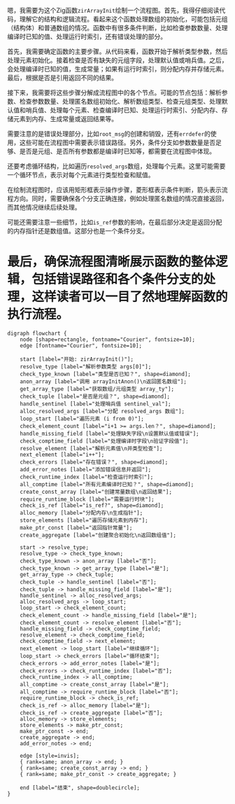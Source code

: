 嗯，我需要为这个Zig函数`zirArrayInit`绘制一个流程图。首先，我得仔细阅读代码，理解它的结构和逻辑流程。看起来这个函数处理数组的初始化，可能包括元组（结构体）和普通数组的情况。函数中有很多条件判断，比如检查参数数量、处理编译时已知的值、处理运行时索引，还有错误处理的部分。

首先，我需要确定函数的主要步骤。从代码来看，函数开始于解析类型参数，然后处理元素初始化。接着检查是否有缺失的元组字段，处理默认值或哨兵值。之后，会处理编译时已知的值，生成常量；如果有运行时索引，则分配内存并存储元素。最后，根据是否是引用返回不同的结果。

接下来，我需要将这些步骤分解成流程图中的各个节点。可能的节点包括：解析参数、检查参数数量、处理匿名数组初始化、解析数组类型、检查元组类型、处理默认值和哨兵值、处理每个元素、检查编译时已知、处理运行时索引、分配内存、存储元素到内存、生成常量或返回结果等。

需要注意的是错误处理部分，比如`root_msg`的创建和销毁，还有`errdefer`的使用，这些可能在流程图中需要表示错误路径。另外，条件分支如参数数量是否足够、是否是元组、是否所有参数都是编译时已知等，都需要在流程图中体现。

还要考虑循环结构，比如遍历`resolved_args`数组，处理每个元素。这里可能需要一个循环节点，表示对每个元素进行类型检查和赋值。

在绘制流程图时，应该用矩形框表示操作步骤，菱形框表示条件判断，箭头表示流程方向。同时，需要确保各个分支正确连接，例如处理匿名数组的情况直接返回，而其他情况继续后续处理。

可能还需要注意一些细节，比如`is_ref`参数的影响，在最后部分决定是返回分配的内存指针还是数组值。这部分也是一个条件分支。

最后，确保流程图清晰展示函数的整体逻辑，包括错误路径和各个条件分支的处理，这样读者可以一目了然地理解函数的执行流程。
================================================
```graphviz
digraph flowchart {
    node [shape=rectangle, fontname="Courier", fontsize=10];
    edge [fontname="Courier", fontsize=10];

    start [label="开始: zirArrayInit()"];
    resolve_type [label="解析参数类型 args[0]"];
    check_type_known [label="类型是否已知？", shape=diamond];
    anon_array [label="调用 arrayInitAnon()\n返回匿名数组"];
    get_array_type [label="获取数组/元组类型 array_ty"];
    check_tuple [label="是否是元组？", shape=diamond];
    handle_sentinel [label="处理哨兵值 sentinel_val"];
    alloc_resolved_args [label="分配 resolved_args 数组"];
    loop_start [label="遍历元素 (i from 0)"];
    check_element_count [label="i+1 >= args.len？", shape=diamond];
    handle_missing_field [label="处理缺失字段\n设置默认值或错误"];
    check_comptime_field [label="处理编译时字段\n验证字段值"];
    resolve_element [label="解析元素值\n并类型检查"];
    next_element [label="i++"];
    check_errors [label="存在错误？", shape=diamond];
    add_error_notes [label="添加错误信息并返回"];
    check_runtime_index [label="检查运行时索引"];
    all_comptime [label="所有元素编译时已知？", shape=diamond];
    create_const_array [label="创建常量数组\n返回结果"];
    require_runtime_block [label="需要运行时块"];
    check_is_ref [label="is_ref?", shape=diamond];
    alloc_memory [label="分配内存\n生成指针"];
    store_elements [label="遍历存储元素到内存"];
    make_ptr_const [label="返回指针常量"];
    create_aggregate [label="创建聚合初始化\n返回数组值"];

    start -> resolve_type;
    resolve_type -> check_type_known;
    check_type_known -> anon_array [label="否"];
    check_type_known -> get_array_type [label="是"];
    get_array_type -> check_tuple;
    check_tuple -> handle_sentinel [label="否"];
    check_tuple -> handle_missing_field [label="是"];
    handle_sentinel -> alloc_resolved_args;
    alloc_resolved_args -> loop_start;
    loop_start -> check_element_count;
    check_element_count -> handle_missing_field [label="是"];
    check_element_count -> resolve_element [label="否"];
    handle_missing_field -> check_comptime_field;
    resolve_element -> check_comptime_field;
    check_comptime_field -> next_element;
    next_element -> loop_start [label="继续循环"];
    loop_start -> check_errors [label="循环结束"];
    check_errors -> add_error_notes [label="是"];
    check_errors -> check_runtime_index [label="否"];
    check_runtime_index -> all_comptime;
    all_comptime -> create_const_array [label="是"];
    all_comptime -> require_runtime_block [label="否"];
    require_runtime_block -> check_is_ref;
    check_is_ref -> alloc_memory [label="是"];
    check_is_ref -> create_aggregate [label="否"];
    alloc_memory -> store_elements;
    store_elements -> make_ptr_const;
    make_ptr_const -> end;
    create_aggregate -> end;
    add_error_notes -> end;

    edge [style=invis];
    { rank=same; anon_array -> end; }
    { rank=same; create_const_array -> end; }
    { rank=same; make_ptr_const -> create_aggregate; }

    end [label="结束", shape=doublecircle];
}
```